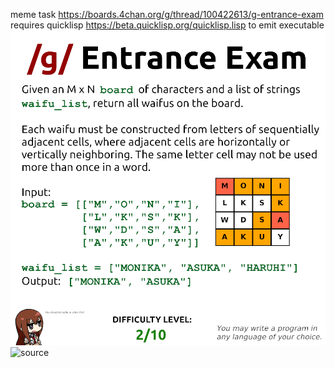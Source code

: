 meme task https://boards.4chan.org/g/thread/100422613/g-entrance-exam
requires quicklisp https://beta.quicklisp.org/quicklisp.lisp to emit executable
![meme](g_test_3.png)
![source](g_test_3.lisp)
